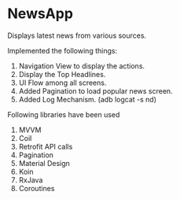 # NewsApp

Displays latest news from various sources.
 
Implemented the following things:
1. Navigation View to display the actions.
2. Display the Top Headlines.
3. UI Flow among all screens.
4. Added Pagination to load popular news screen.
5. Added Log Mechanism. (adb logcat -s nd)

Following libraries have been used 
1. MVVM
2. Coil
3. Retrofit API calls
4. Pagination
5. Material Design
6. Koin 
7. RxJava
8. Coroutines
